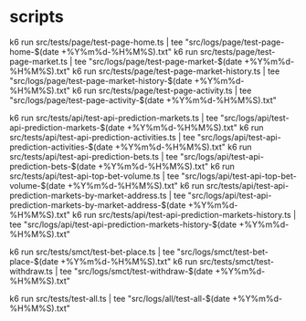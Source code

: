 # scripts
<!-- website -->
k6 run src/tests/page/test-page-home.ts | tee "src/logs/page/test-page-home-$(date +%Y%m%d-%H%M%S).txt"
k6 run src/tests/page/test-page-market.ts | tee "src/logs/page/test-page-market-$(date +%Y%m%d-%H%M%S).txt"
k6 run src/tests/page/test-page-market-history.ts | tee "src/logs/page/test-page-market-history-$(date +%Y%m%d-%H%M%S).txt"
k6 run src/tests/page/test-page-activity.ts | tee "src/logs/page/test-page-activity-$(date +%Y%m%d-%H%M%S).txt"

<!-- api -->
k6 run src/tests/api/test-api-prediction-markets.ts | tee "src/logs/api/test-api-prediction-markets-$(date +%Y%m%d-%H%M%S).txt"
k6 run src/tests/api/test-api-prediction-activities.ts | tee "src/logs/api/test-api-prediction-activities-$(date +%Y%m%d-%H%M%S).txt"
k6 run src/tests/api/test-api-prediction-bets.ts | tee "src/logs/api/test-api-prediction-bets-$(date +%Y%m%d-%H%M%S).txt"
k6 run src/tests/api/test-api-top-bet-volume.ts | tee "src/logs/api/test-api-top-bet-volume-$(date +%Y%m%d-%H%M%S).txt"
k6 run src/tests/api/test-api-prediction-markets-by-market-address.ts | tee "src/logs/api/test-api-prediction-markets-by-market-address-$(date +%Y%m%d-%H%M%S).txt"
k6 run src/tests/api/test-api-prediction-markets-history.ts | tee "src/logs/api/test-api-prediction-markets-history-$(date +%Y%m%d-%H%M%S).txt"

<!-- smart-contract -->
k6 run src/tests/smct/test-bet-place.ts | tee "src/logs/smct/test-bet-place-$(date +%Y%m%d-%H%M%S).txt"
k6 run src/tests/smct/test-withdraw.ts | tee "src/logs/smct/test-withdraw-$(date +%Y%m%d-%H%M%S).txt"

<!-- all -->
k6 run src/tests/test-all.ts | tee "src/logs/all/test-all-$(date +%Y%m%d-%H%M%S).txt"
